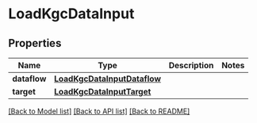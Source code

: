 # LoadKgcDataInput

## Properties
Name | Type | Description | Notes
------------ | ------------- | ------------- | -------------
**dataflow** | [**LoadKgcDataInputDataflow**](LoadKgcDataInputDataflow.md) |  | 
**target** | [**LoadKgcDataInputTarget**](LoadKgcDataInputTarget.md) |  | 

[[Back to Model list]](../README.md#documentation-for-models) [[Back to API list]](../README.md#documentation-for-api-endpoints) [[Back to README]](../README.md)



